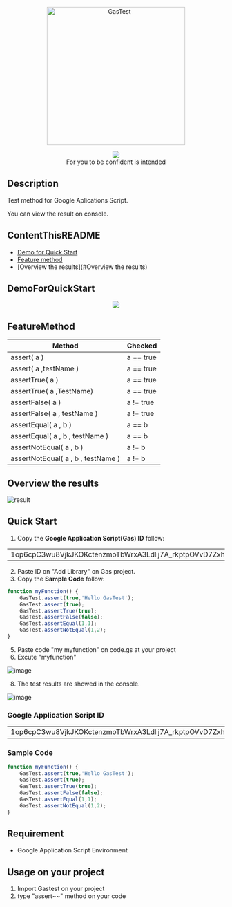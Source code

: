 <p align="center">
    <img src="https://github.com/Tsukimori-Izumi/GasTest/assets/39443516/e216a86f-d2b1-4633-847b-1e19de6ba316" alt="GasTest" height="320" width="320"/>
</p>
<p align="center">
<a href='https://github.com/google/clasp'>
    <img src='https://img.shields.io/badge/built%20with-clasp-4285f4.svg'>
</a>
<br/>For you to be confident is intended
</p>
 
## Description
Test method for Google Aplications Script.

You can view the result on console.

## ContentThisREADME
- [Demo for Quick Start](#DemoForQuickStart)
- [Feature method](#FeatureMethod)
- [Overview the results](#Overview the results)
## DemoForQuickStart
<p align="center">
<a href='https://www.youtube.com/watch?v=13LmUtWeyTo' target="_blank">
    <img src='https://img.youtube.com/vi/13LmUtWeyTo/0.jpg'>
</a>
</p>

## FeatureMethod
| Method | Checked |
| ------------- | ------------- |
| assert( a )  | a == true  |
| assert( a ,testName )  | a == true  |
| assertTrue( a )  | a == true  |
| assertTrue( a ,TestName)  | a == true  |
| assertFalse( a )  | a != true  |
| assertFalse( a , testName )  | a != true  |
| assertEqual( a , b )  | a == b  |
| assertEqual( a , b , testName )  | a == b  |
| assertNotEqual( a , b )  | a != b  |
| assertNotEqual( a , b , testName )  | a != b  |

## Overview the results
![result](https://github.com/Tsukimori-Izumi/GasTest/assets/39443516/f42d901c-16f2-43bc-b3ed-c02b56e6721a)

## Quick Start

1. <Install> Copy the **Google Application Script(Gas) ID** follow:
   
<table>
  <tr>
    <td align="center">
        1op6cpC3wu8VjkJKOKctenzmoTbWrxA3Ldlij7A_rkptpOVvD7Zxhx_9e
    </td>
  </tr>
</table>

2. <Install> Paste ID on "Add Library" on Gas project.
3. <Execute> Copy the **Sample Code** follow:

```javascript
function myFunction() {
    GasTest.assert(true,'Hello GasTest');
    GasTest.assert(true);
    GasTest.assertTrue(true);
    GasTest.assertFalse(false);
    GasTest.assertEqual(1,1);
    GasTest.assertNotEqual(1,2);
}
```
 
5. <Execute> Paste code "my myfunction" on code.gs at your project
6. <Execute> Excute "myfunction"
   
![image](https://github.com/Tsukimori-Izumi/GasTest/assets/39443516/72452ab8-70d5-4663-94e3-bd0c35afc88f)

8. The test results are showed in the console.

![image](https://github.com/Tsukimori-Izumi/GasTest/assets/39443516/2a63cea5-01d7-4b28-97db-0533a231e429)



### Google Application Script ID
<table>
  <tr>
    <td align="center">
        1op6cpC3wu8VjkJKOKctenzmoTbWrxA3Ldlij7A_rkptpOVvD7Zxhx_9e
    </td>
  </tr>
</table>

### Sample Code
```javascript
function myFunction() {
    GasTest.assert(true,'Hello GasTest');
    GasTest.assert(true);
    GasTest.assertTrue(true);
    GasTest.assertFalse(false);
    GasTest.assertEqual(1,1);
    GasTest.assertNotEqual(1,2);
}
```

## Requirement
- Google Application Script Environment

## Usage on your project
1. Import Gastest on your project
2. type "assert~~" method on your code
